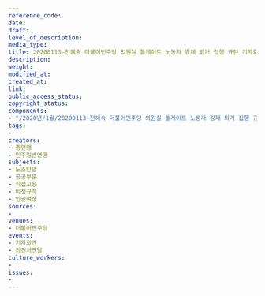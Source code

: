 ```yaml
---
reference_code: 
date: 
draft: 
level_of_description: 
media_type: 
title: 20200113-전혜숙 더불어민주당 의원실 톨게이트 노동자 강제 퇴거 집행 규탄 기자회견
description: 
weight: 
modified_at: 
created_at: 
link: 
public_access_status: 
copyright_status: 
components:
- "/2020년/1월/20200113-전혜숙 더불어민주당 의원실 톨게이트 노동자 강제 퇴거 집행 규탄 기자회견/_CTU4565.jpg"
tags:
- 
creators:
- 총연맹
- 민주일반연맹
subjects:
- 노조탄압
- 공공부문
- 직접고용
- 비정규직
- 인권여성
sources:
- 
venues:
- 더불어민주당
events:
- 기자회견
- 의견서전달
culture_workers:
- 
issues:
- 
---
```

